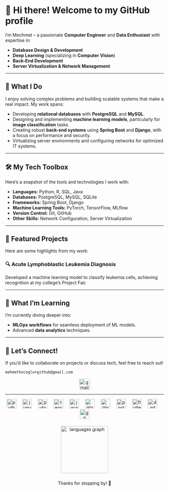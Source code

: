 # 👋 Hi there! Welcome to my GitHub profile  

I’m Mechmet – a passionate **Computer Engineer** and **Data Enthusiast** with expertise in:  
- **Database Design & Development**  
- **Deep Learning** (specializing in **Computer Vision**)  
- **Back-End Development**  
- **Server Virtualization & Network Management**  

---

## 🚀 What I Do  
I enjoy solving complex problems and building scalable systems that make a real impact. My work spans:  
- Developing **relational databases** with **PostgreSQL** and **MySQL**.  
- Designing and implementing **machine learning models**, particularly for **image classification** tasks.  
- Creating robust **back-end systems** using **Spring Boot** and **Django**, with a focus on performance and security.  
- Virtualizing server environments and configuring networks for optimized IT systems.  

---

## 🛠️ My Tech Toolbox  
Here’s a snapshot of the tools and technologies I work with:  
- **Languages:** Python, R, SQL, Java  
- **Databases:** PostgreSQL, MySQL, SQLite  
- **Frameworks:** Spring Boot, Django  
- **Machine Learning Tools:** PyTorch, TensorFlow, MLflow  
- **Version Control:** Git, GitHub  
- **Other Skills:** Network Configuration, Server Virtualization  

---

## 📌 Featured Projects  
Here are some highlights from my work:  
### 🔍 Acute Lymphoblastic Leukemia Diagnosis  
Developed a machine learning model to classify leukemia cells, achieving recognition at my college’s Project Fair.  


---

## 🌱 What I’m Learning  
I’m currently diving deeper into:  
- **MLOps workflows** for seamless deployment of ML models.  
- Advanced **data analytics** techniques.  

---

## 💬 Let’s Connect!  
If you’d like to collaborate on projects or discuss tech, feel free to reach out!
```
mehmethocoglu+github@gmail.com
```
<div align="center">
  <a href="mailto:mehmethocoglu+github@gmail.com" target="_blank">
    <img src="https://img.shields.io/static/v1?message=Gmail&logo=gmail&label=&color=D14836&logoColor=white&labelColor=&style=for-the-badge" height="35" alt="gmail logo"/>
  </a>
</div>

---  

<div align="center">
  <img src="https://cdn.jsdelivr.net/gh/devicons/devicon/icons/python/python-original.svg" height="30" alt="python logo"  />
  <img width="12" />
  <img src="https://cdn.jsdelivr.net/gh/devicons/devicon/icons/jupyter/jupyter-original.svg" height="30" alt="jupyter logo"  />
  <img width="12" />
  <img src="https://cdn.jsdelivr.net/gh/devicons/devicon/icons/pytorch/pytorch-original.svg" height="30" alt="pytorch logo"  />
  <img width="12" />
  <img src="https://cdn.jsdelivr.net/gh/devicons/devicon/icons/tensorflow/tensorflow-original.svg" height="30" alt="tensorflow logo"  />
  <img width="12" />
  <img src="https://cdn.jsdelivr.net/gh/devicons/devicon/icons/java/java-original.svg" height="30" alt="java logo"  />
  <img width="12" />
  <img src="https://cdn.jsdelivr.net/gh/devicons/devicon/icons/mongodb/mongodb-original.svg" height="30" alt="mongodb logo"  />
  <img width="12" />
  <img src="https://cdn.jsdelivr.net/gh/devicons/devicon/icons/mysql/mysql-original.svg" height="30" alt="mysql logo"  />
  <img width="12" />
  <img src="https://cdn.jsdelivr.net/gh/devicons/devicon/icons/postgresql/postgresql-original.svg" height="30" alt="postgresql logo"  />
  <img width="12" />
  <img src="https://cdn.jsdelivr.net/gh/devicons/devicon/icons/flutter/flutter-original.svg" height="30" alt="flutter logo"  />
  <img width="12" />
  <img src="https://cdn.jsdelivr.net/gh/devicons/devicon/icons/dart/dart-original.svg" height="30" alt="dart logo"  />
  <img width="12" />
  <img src="https://cdn.jsdelivr.net/gh/devicons/devicon/icons/git/git-original.svg" height="30" alt="git logo"  />
</div>

###

<div align="center">
  <img src="https://github-readme-stats.vercel.app/api/top-langs?username=P-MCC&locale=en&hide_title=false&layout=compact&card_width=320&langs_count=5&theme=dracula&hide_border=false" height="150" alt="languages graph"  />
</div>

###

<p align="center"> Thanks for stopping by! 🚀 </p>
